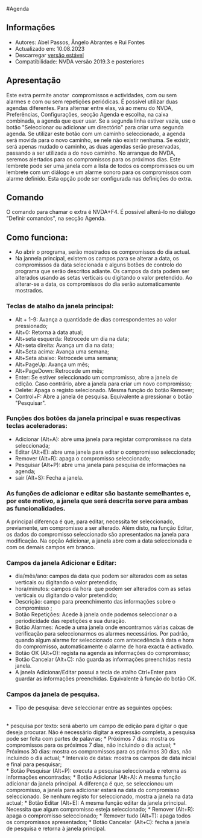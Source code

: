 #Agenda


## Informações
* Autores: Abel Passos, Ângelo Abrantes  e Rui Fontes
* Actualizado em: 10.08.2023
* Descarregar [versão estável][1]
* Compatibilidade: NVDA versão 2019.3 e posteriores


## Apresentação
Este extra permite anotar  compromissos e actividades, com ou sem alarmes e com ou sem repetições periódicas.
É possível utilizar duas agendas diferentes.
Para alternar entre elas, vá ao menu do NVDA, Preferências, Configurações, secção Agenda e escolha, na caixa combinada, a agenda que quer usar.
Se a segunda linha estiver vazia, use o botão "Seleccionar ou adicionar um directório" para criar uma segunda agenda.
Se utilizar este botão com um caminho seleccionado, a agenda será movida para o novo caminho, se nele não existir nenhuma. Se existir, será apenas mudado o caminho, as duas agendas serão preservadas, passando a ser utilizada a do novo caminho.
No arranque do NVDA, seremos alertados para os compromissos para os próximos dias. Este lembrete pode ser uma janela com a lista de todos os compromissos ou um lembrete com um diálogo e um alarme sonoro para os compromissos com alarme definido.
Esta opção pode ser configurada nas definições do extra.


## Comando
O comando para chamar o extra é NVDA+F4.
É possível alterá-lo no diálogo "Definir comandos", na secção Agenda.


## Como funciona:
* Ao abrir o programa, serão mostrados os compromissos do dia actual.
* Na jannela principal, existem os campos para se alterar a data, os compromissos da data selecionada e alguns botões de controlo do programa que serão descritos adiante.
Os campos da data podem ser alterados usando as setas verticais ou digitando o valor pretendido. Ao alterar-se a data, os compromissos do dia serão automaticamente mostrados.


### Teclas de atalho da janela principal:


* Alt + 1-9: Avança a quantidade de dias correspondentes ao valor pressionado;
* Alt+0: Retorna à data atual;
* Alt+seta esquerda: Retrocede um dia na data;
* Alt+seta direita: Avança um dia na data;
* Alt+Seta acima: Avança uma semana;
* Alt+Seta abaixo: Retrocede uma semana;
* Alt+PageUp: Avança um mês;
* Alt+PageDown: Retrocede um mês;
* Enter: Se estiver seleccionado um compromisso, abre a janela de edição. Caso contrário, abre a janela para criar um novo compromisso;
* Delete: Apaga o registo selecionado. Mesma função do botão Remover;
* Control+F: Abre a janela de pesquisa. Equivalente a pressionar o botão "Pesquisar".


### Funções dos botões da janela principal e suas respectivas teclas aceleradoras:

* Adicionar (Alt+A): abre uma janela para registar compromissos na data seleccionada;
* Editar (Alt+E): abre uma janela para editar o compromisso seleccionado;
* Remover (Alt+R): apaga o compromisso seleccionado;
* Pesquisar (Alt+P): abre uma janela para pesquisa de informações na agenda;
* sair (Alt+S): Fecha a janela.


### As funções de adicionar e editar são bastante semelhantes e, por este motivo, a janela que será descrita serve para ambas as funcionalidades.
A principal diferença é que, para editar, necessita ter seleccionado, previamente, um compromisso a ser alterado.
Além disto, na função Editar, os dados do compromisso seleccionado são apresentados na janela para modificação. Na opção Adicionar, a janela abre com a data seleccionada e com os demais campos em branco. 


### Campos da janela Adicionar e Editar: 

* dia/mês/ano: campos da data que podem ser alterados com as setas verticais ou digitando o valor pretendido; 
* hora/minutos: campos da hora  que podem ser alterados com as setas verticais ou digitando o valor pretendido; 
* Descrição: campo para preenchimento das informações sobre o compromisso ;
* Botão Repetições: Acede à janela onde podemos seleccionar o a periodicidade das repetições e sua duração.
* Botão Alarmes: Acede a uma  janela onde encontramos  várias caixas de verificação para seleccionarmos os alarmes necessários. Por padrão, quando algum alarme for seleccionado com antecedência à data e hora do compromisso, automaticamente o alarme de hora exacta é activado.
* Botão OK (Alt+O): regista na agenda as informações do compromisso; 
* Botão Cancelar (Alt+C): não guarda as informações preenchidas nesta janela. 
* A janela Adicionar/Editar possui a tecla de atalho Ctrl+Enter para guardar as informações preenchidas. Equivalente à função do botão OK. 


### Campos da janela de pesquisa. 
* Tipo de pesquisa: deve seleccionar entre as seguintes opções:
<br>
	* pesquisa por texto: será aberto um campo de edição para digitar o que deseja procurar. Não é necessário digitar a expressão completa, a pesquisa pode ser feita com partes de palavras;
	* Próximos 7 dias: mostra os compromissos para os próximos 7 dias, não incluindo o dia actual;
	* Próximos 30 dias: mostra os compromissos para os próximos 30 dias, não incluindo o dia actual;
	* Intervalo de datas: mostra os campos de data inicial e final para pesquisar;
<br>
* Botão Pesquisar (Alt+P): executa a pesquisa seleccionada e retorna as informações encontradas;
* Botão Adicionar (Alt+A): A mesma função adicionar da janela principal. A diferença é que, se seleccionou um compromisso, a janela para adicionar estará na data do compromisso seleccionado. Se nenhum registo for seleccionado, mostra a janela na data actual;
* Botão Editar (Alt+E): A mesma função editar da janela principal. Necessita que algum compromisso esteja seleccionado;
* Remover (Alt+R): apaga o compromisso seleccionado;
* Remover tudo (Alt+T): apaga todos os compromissos apresentados;
* Botão Cancelar  (Alt+C): fecha a janela de pesquisa e retorna à janela principal.

[1]: https://github.com/ruifontes/agenda-for-NVDA/releases/download/2023.08.10/agenda-2023.08.10.nvda-addon

